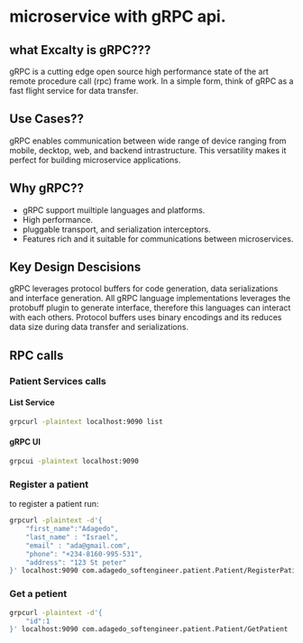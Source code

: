 # microservice with gRPC api.

## what Excalty is gRPC???

gRPC is a cutting edge open source high performance state of the art remote procedure call (rpc) frame work. 
In a simple form, think of gRPC as a fast flight service for data transfer.

## Use Cases??

gRPC enables communication between wide range of device ranging from mobile, decktop, web, and backend intrastructure. This versatility makes it perfect for building microservice applications.

## Why gRPC??

- gRPC support muiltiple languages and platforms.
- High performance.
- pluggable transport, and serialization interceptors.
- Features rich and it suitable for communications between microservices. 

## Key Design Descisions

gRPC leverages protocol buffers for code generation, data serializations and interface generation.
All gRPC language implementations leverages the protobuff plugin to generate interface, therefore this languages can interact with each others.
Protocol buffers uses binary encodings and its reduces data size during data transfer and serializations.

## RPC calls

### Patient Services calls

#### List Service 
```bash
grpcurl -plaintext localhost:9090 list
```

#### gRPC UI 
```bash
grpcui -plaintext localhost:9090
```

### Register a patient

to register a patient run:

```bash
grpcurl -plaintext -d'{
    "first_name":"Adagedo", 
    "last_name" : "Israel", 
    "email" : "ada@gmail.com",
    "phone": "+234-8160-995-531", 
    "address": "123 St peter"
}' localhost:9090 com.adagedo_softengineer.patient.Patient/RegisterPatient
```

### Get a petient


```bash
grpcurl -plaintext -d'{
    "id":1
}' localhost:9090 com.adagedo_softengineer.patient.Patient/GetPatient
